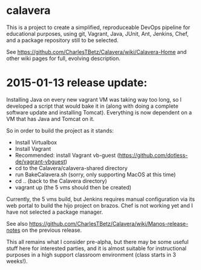 calavera
========

This is a project to create a simplified, reproduceable DevOps pipeline for educational purposes, using git, Vagrant, Java, JUnit, Ant, Jenkins, Chef, and a package repository still to be selected.  

See https://github.com/CharlesTBetz/Calavera/wiki/Calavera-Home and other wiki pages for full, evolving description. 

2015-01-13 release update:
========

Installing Java on every new vagrant VM was taking way too long, so I developed a script that would bake it in (along with doing a complete software update and installing Tomcat). Everything is now dependent on a VM that has Java and Tomcat on it. 

So in order to build the project as it stands:

- Install Virtualbox
- Install Vagrant
- Recommended: install Vagrant vb-guest (https://github.com/dotless-de/vagrant-vbguest)
- cd to the Calavera/calavera-shared directory
- run BakeCalavera.sh (sorry, only supporting MacOS at this time)
- cd .. (back to the Calavera directory)
- vagrant up (the 5 vms should then be created)

Currently, the 5 vms build, but Jenkins requires manual configuration via its web portal to build the hijo project on brazos. Chef is not working yet and I have not selected a package manager.

See also https://github.com/CharlesTBetz/Calavera/wiki/Manos-release-notes on the previous release.

This all remains what I consider pre-alpha, but there may be some useful stuff here for interested parties, and it is almost suitable for instructional purposes in a high support classroom environment (class starts in 3 weeks!). 
